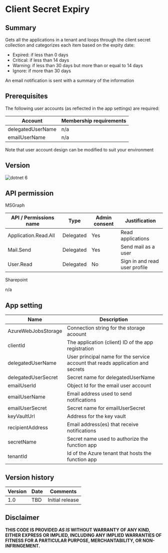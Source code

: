 # Client Secret Expiry

## Summary

Gets all the applications in a tenant and loops through the client secret collection and categorizes each item based on the expity date:
- Expired: if less than 0 days
- Critical: if less than 14 days
- Warning: if less than 30 days but more than or equal to 14 days
- Ignore: if more than 30 days

An email notification is sent with a summary of the information

## Prerequisites

The following user accounts (as reflected in the app settings) are required:

| Account           | Membership requirements                               |
| ----------------- | ----------------------------------------------------- |
| delegatedUserName | n/a                                                   |
| emailUserName     | n/a                                                   |

Note that user account design can be modified to suit your environment

## Version 

![dotnet 6](https://img.shields.io/badge/net6.0-blue.svg)

## API permission

MSGraph

| API / Permissions name    | Type        | Admin consent | Justification                       |
| ------------------------- | ----------- | ------------- | ----------------------------------- |
| Application.Read.All      | Delegated   | Yes           | Read applications                   |
| Mail.Send                 | Delegated   | Yes           | Send mail as a user                 | 
| User.Read                 | Delegated   | No            | Sign in and read user profile       |

Sharepoint

n/a

## App setting

| Name                    | Description                                                                    |
| ----------------------- | ------------------------------------------------------------------------------ |
| AzureWebJobsStorage     | Connection string for the storage acoount                                      |
| clientId                | The application (client) ID of the app registration                            |
| delegatedUserName       | User principal name for the service account that reads application and secrets |
| delegatedUserSecret     | Secret name for delegatedUserName                                              |
| emailUserId			  | Object Id for the email user account                                           |
| emailUserName           | Email address used to send notifications                                       |
| emailUserSecret         | Secret name for emailUserSecret                                                |
| keyVaultUrl             | Address for the key vault                                                      |
| recipientAddress        | Email address(es) that receive notifications                                   |
| secretName              | Secret name used to authorize the function app                                 |
| tenantId                | Id of the Azure tenant that hosts the function app                             |

## Version history

Version|Date|Comments
-------|----|--------
1.0|TBD|Initial release

## Disclaimer

**THIS CODE IS PROVIDED *AS IS* WITHOUT WARRANTY OF ANY KIND, EITHER EXPRESS OR IMPLIED, INCLUDING ANY IMPLIED WARRANTIES OF FITNESS FOR A PARTICULAR PURPOSE, MERCHANTABILITY, OR NON-INFRINGEMENT.**
